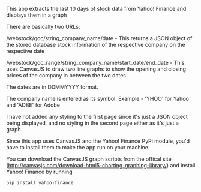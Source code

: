 This app extracts the last 10 days of stock data from Yahoo! Finance and displays them in a graph

There are basically two URLs:

/webstock/goc/string_company_name/date   -   This returns a JSON object of the stored database stock information of the respective company on the respective date

/webstock/goc_range/string_company_name/start_date/end_date    -    This uses CanvasJS to draw two line graphs to show the opening and closing prices of the company in between the two dates

The dates are in DDMMYYYY format.

The company name is entered as its symbol. Example - 'YHOO' for Yahoo and 'ADBE' for Adobe

I have not added any styling to the first page since it's just a JSON object being displayed, and no styling in the second page either as it's just a graph.

Since this app uses CanvasJS and the Yahoo! Finance PyPi module, you'd have to install them to make the app run on your machine.

You can download the CanvasJS graph scripts from the offical site (http://canvasjs.com/download-html5-charting-graphing-library/) and install Yahoo! Finance by running

    pip install yahoo-finance
